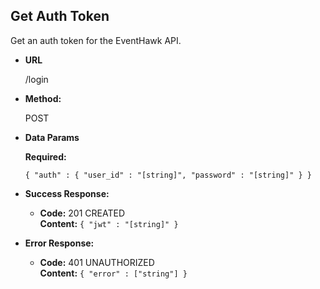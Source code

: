 **Get Auth Token**
----
  Get an auth token for the EventHawk API.

* **URL**

  /login

* **Method:**
  
  POST
 
* **Data Params**

   **Required:**
 
   `{ "auth" : { "user_id" : "[string]", "password" : "[string]" } }`

* **Success Response:**

  * **Code:** 201 CREATED <br />
    **Content:** `{ "jwt" : "[string]" }`
 
* **Error Response:**

  * **Code:** 401 UNAUTHORIZED <br />
    **Content:** `{ "error" : ["string"] }`
